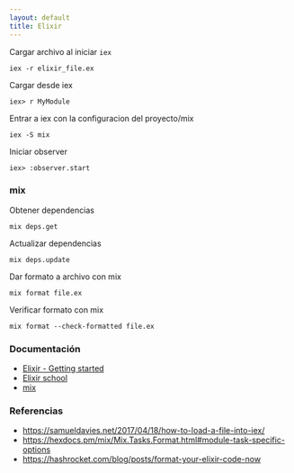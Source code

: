 ```yaml
---
layout: default
title: Elixir
---
```


Cargar archivo al iniciar `iex`

    iex -r elixir_file.ex

Cargar desde iex

    iex> r MyModule

Entrar a iex con la configuracion del proyecto/mix

    iex -S mix

Iniciar observer

    iex> :observer.start

### mix

Obtener dependencias

    mix deps.get

Actualizar dependencias

    mix deps.update

Dar formato a archivo con mix

    mix format file.ex

Verificar formato con mix

    mix format --check-formatted file.ex

### Documentación

* [Elixir - Getting started][elixir-lang-doc]
* [Elixir school][elixirschool]
* [mix](https://hexdocs.pm/mix/Mix.html)

[elixir-lang-doc]: http://elixir-lang.org/getting-started/introduction.html
[elixirschool]: http://elixirschool.com/

### Referencias

* https://samueldavies.net/2017/04/18/how-to-load-a-file-into-iex/
* https://hexdocs.pm/mix/Mix.Tasks.Format.html#module-task-specific-options
* https://hashrocket.com/blog/posts/format-your-elixir-code-now
